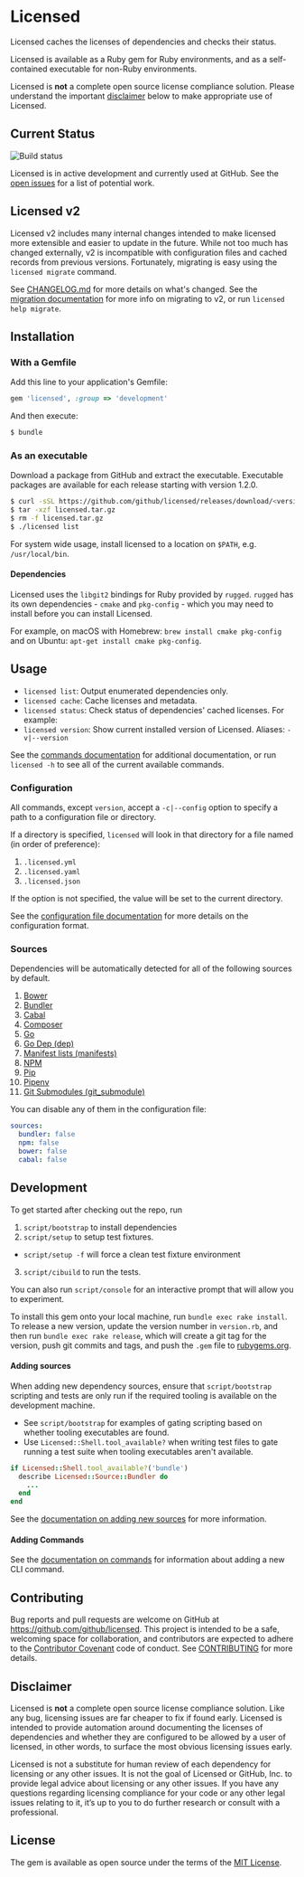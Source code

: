 # Licensed

Licensed caches the licenses of dependencies and checks their status.

Licensed is available as a Ruby gem for Ruby environments, and as a self-contained executable for non-Ruby environments.

Licensed is **not** a complete open source license compliance solution. Please understand the important [disclaimer](#disclaimer) below to make appropriate use of Licensed.

## Current Status

![Build status](https://github.com/github/licensed/workflows/Test/badge.svg)

Licensed is in active development and currently used at GitHub.  See the [open issues](https://github.com/github/licensed/issues) for a list of potential work.

## Licensed v2

Licensed v2 includes many internal changes intended to make licensed more extensible and easier to update in the future.  While not too much has changed externally, v2 is incompatible with configuration files and cached records from previous versions.  Fortunately, migrating is easy using the `licensed migrate` command.

See [CHANGELOG.md](./CHANGELOG.md) for more details on what's changed.
See the [migration documentation](./docs/migrating_to_newer_versions.md) for more info on migrating to v2, or run `licensed help migrate`.

## Installation

### With a Gemfile

Add this line to your application's Gemfile:

```ruby
gem 'licensed', :group => 'development'
```

And then execute:

```bash
$ bundle
```

### As an executable

Download a package from GitHub and extract the executable.  Executable packages are available for each release starting with version 1.2.0.

```bash
$ curl -sSL https://github.com/github/licensed/releases/download/<version>/licensed-<version>-<os>-x64.tar.gz > licensed.tar.gz
$ tar -xzf licensed.tar.gz
$ rm -f licensed.tar.gz
$ ./licensed list
```

For system wide usage, install licensed to a location on `$PATH`, e.g. `/usr/local/bin`.

#### Dependencies

Licensed uses the `libgit2` bindings for Ruby provided by `rugged`. `rugged` has its own dependencies - `cmake` and `pkg-config` - which you may need to install before you can install Licensed.

For example, on macOS with Homebrew: `brew install cmake pkg-config` and on Ubuntu: `apt-get install cmake pkg-config`.

## Usage

- `licensed list`: Output enumerated dependencies only.
- `licensed cache`: Cache licenses and metadata.
- `licensed status`: Check status of dependencies' cached licenses. For example:
- `licensed version`: Show current installed version of Licensed. Aliases: `-v|--version`

See the [commands documentation](./docs/commands.md) for additional documentation, or run `licensed -h` to see all of the current available commands.

### Configuration

All commands, except `version`, accept a `-c|--config` option to specify a path to a configuration file or directory.

If a directory is specified, `licensed` will look in that directory for a file named (in order of preference):
1. `.licensed.yml`
2. `.licensed.yaml`
3. `.licensed.json`

If the option is not specified, the value will be set to the current directory.

See the [configuration file documentation](./docs/configuration.md) for more details on the configuration format.

### Sources

Dependencies will be automatically detected for all of the following sources by default.
1. [Bower](./docs/sources/bower.md)
1. [Bundler](./docs/sources/bundler.md)
1. [Cabal](./docs/sources/cabal.md)
1. [Composer](./docs/sources/composer.md)
1. [Go](./docs/sources/go.md)
1. [Go Dep (dep)](./docs/sources/dep.md)
1. [Manifest lists (manifests)](./docs/sources/manifests.md)
1. [NPM](./docs/sources/npm.md)
1. [Pip](./docs/sources/pip.md)
1. [Pipenv](./docs/sources/pipenv.md)
1. [Git Submodules (git_submodule)](./docs/sources/git_submodule.md)

You can disable any of them in the configuration file:

```yml
sources:
  bundler: false
  npm: false
  bower: false
  cabal: false
```

## Development

To get started after checking out the repo, run
1. `script/bootstrap` to install dependencies
2. `script/setup` to setup test fixtures.
  - `script/setup -f` will force a clean test fixture environment
3. `script/cibuild` to run the tests.

You can also run `script/console` for an interactive prompt that will allow you to experiment.

To install this gem onto your local machine, run `bundle exec rake install`. To release a new version, update the version number in `version.rb`, and then run `bundle exec rake release`, which will create a git tag for the version, push git commits and tags, and push the `.gem` file to [rubygems.org](https://rubygems.org).

#### Adding sources

When adding new dependency sources, ensure that `script/bootstrap` scripting and tests are only run if the required tooling is available on the development machine.

* See `script/bootstrap` for examples of gating scripting based on whether tooling executables are found.
* Use `Licensed::Shell.tool_available?` when writing test files to gate running a test suite when tooling executables aren't available.
```ruby
if Licensed::Shell.tool_available?('bundle')
  describe Licensed::Source::Bundler do
    ...
  end
end
```

See the [documentation on adding new sources](./docs/adding_a_new_source.md) for more information.

#### Adding Commands

See the [documentation on commands](./docs/commands.md) for information about adding a new CLI command.

## Contributing

Bug reports and pull requests are welcome on GitHub at https://github.com/github/licensed. This project is intended to be a safe, welcoming space for collaboration, and contributors are expected to adhere to the [Contributor Covenant](http://contributor-covenant.org/) code of conduct.  See [CONTRIBUTING](CONTRIBUTING.md) for more details.

## Disclaimer

Licensed is **not** a complete open source license compliance solution. Like any bug, licensing issues are far cheaper to fix if found early. Licensed is intended to provide automation around documenting the licenses of dependencies and whether they  are configured to be allowed by a user of licensed, in other words, to surface the most obvious licensing issues early.

Licensed is not a substitute for human review of each dependency for licensing or any other issues. It is not the goal of Licensed or GitHub, Inc. to provide legal advice about licensing or any other issues. If you have any questions regarding licensing compliance for your code or any other legal issues relating to it, it’s up to you to do further research or consult with a professional.

## License

The gem is available as open source under the terms of the [MIT License](http://opensource.org/licenses/MIT).
